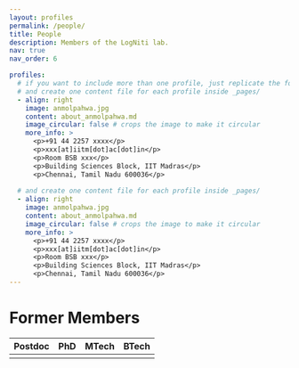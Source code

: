 ```yaml
---
layout: profiles
permalink: /people/
title: People
description: Members of the LogNiti lab.
nav: true
nav_order: 6

profiles:
  # if you want to include more than one profile, just replicate the following block
  # and create one content file for each profile inside _pages/
  - align: right
    image: anmolpahwa.jpg
    content: about_anmolpahwa.md
    image_circular: false # crops the image to make it circular
    more_info: >
      <p>+91 44 2257 xxxx</p>
      <p>xxx[at]iitm[dot]ac[dot]in</p>
      <p>Room BSB xxx</p>
      <p>Building Sciences Block, IIT Madras</p>
      <p>Chennai, Tamil Nadu 600036</p>
      
  # and create one content file for each profile inside _pages/
  - align: right
    image: anmolpahwa.jpg
    content: about_anmolpahwa.md
    image_circular: false # crops the image to make it circular
    more_info: >
      <p>+91 44 2257 xxxx</p>
      <p>xxx[at]iitm[dot]ac[dot]in</p>
      <p>Room BSB xxx</p>
      <p>Building Sciences Block, IIT Madras</p>
      <p>Chennai, Tamil Nadu 600036</p>
---
```


# Former Members 

| Postdoc      | PhD          | MTech        | BTech        |
| :----------- | :----------- | :----------- | :----------- |
|              |              |              |              |

